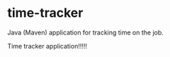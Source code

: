 # time-tracker
Java (Maven) application for tracking time on the job.

Time tracker application!!!!!
